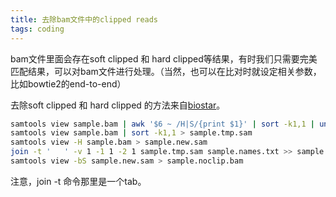 ```yaml
---
title: 去除bam文件中的clipped reads
tags: coding
---
```


bam文件里面会存在soft clipped 和 hard clipped等结果，有时我们只需要完美匹配结果，可以对bam文件进行处理。（当然，也可以在比对时就设定相关参数，比如bowtie2的end-to-end）

去除soft clipped 和 hard clipped 的方法来自[biostar](https://www.biostars.org/p/137461/)。

```bash
samtools view sample.bam | awk '$6 ~ /H|S/{print $1}' | sort -k1,1 | uniq > sample.names.txt
samtools view sample.bam | sort -k1,1 > sample.tmp.sam
samtools view -H sample.bam > sample.new.sam
join -t '	' -v 1 -1 1 -2 1 sample.tmp.sam sample.names.txt >> sample.new.sam
samtools view -bS sample.new.sam > sample.noclip.bam
```

注意，join -t 命令那里是一个tab。


[-_-]:jing

